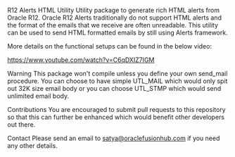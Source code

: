 R12 Alerts HTML Utility
Utility package to generate rich HTML alerts from Oracle R12. Oracle R12 Alerts traditionally do not support HTML alerts and the format of the emails that we receive are often unreadable. This utility can be used to send HTML formatted emails by still using Alerts framework.

More details on the functional setups can be found in the below video:

https://www.youtube.com/watch?v=C6qDXIZ7IGM

Warning
This package won't compile unless you define your own send_mail procedure. You can choose to have simple UTL_MAIL which would only spit out 32K size email body or you can choose UTL_STMP which would send unlimited email body.

Contributions
You are encouraged to submit pull requests to this repository so that this can further be enhanced which would benefit other developers out there.

Contact
Please send an email to satya@oraclefusionhub.com if you need any other details.
